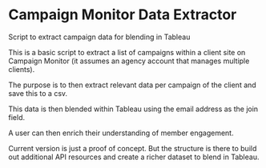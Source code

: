 # Campaign Monitor Data Extractor
Script to extract campaign data for blending in Tableau

This is a basic script to extract a list of campaigns within a client site on Campaign Monitor (it assumes an agency account that manages multiple clients).

The purpose is to then extract relevant data per campaign of the client and save this to a csv.

This data is then blended within Tableau using the email address as the join field.

A user can then enrich their understanding of member engagement.

Current version is just a proof of concept.  But the structure is there to build out additional API resources and create a richer dataset to blend in Tableau.

